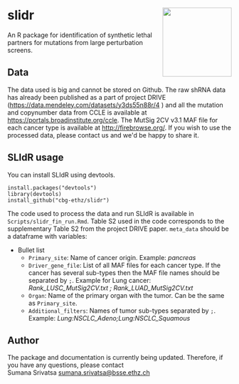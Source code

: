 # slidr <img src="https://github.com/cbg-ethz/slidr/blob/master/slidr.png" align="right" width="155 px"/>

An R package for identification of synthetic lethal partners for mutations from large perturbation screens.


## Data

The data used is big and cannot be stored on Github. The raw shRNA data has already been published as a part of project DRIVE (https://data.mendeley.com/datasets/y3ds55n88r/4 ) and all the mutation and copynumber data from CCLE is available at  https://portals.broadinstitute.org/ccle. The MutSig 2CV v3.1 MAF file for each cancer type is available at  http://firebrowse.org/. If you wish to use the processed data, please contact us and we'd be happy to share it. 


## SLIdR usage

You can install SLIdR using devtools.

```
install.packages("devtools") 
library(devtools) 
install_github("cbg-ethz/slidr")
```

The code used to process the data and run SLIdR is available in `Scripts/slidr_fin_run.Rmd`. Table S2 used in the code corresponds to the supplementary Table S2 from the project DRIVE paper. `meta_data` should be a dataframe with variables:

* Bullet list
  * `Primary_site`: Name of cancer origin. Example: _pancreas_
  * `Driver_gene_file`: List of all MAF files for each cancer type. If the cancer has several sub-types then the MAF file names should be separated by `;`. Example for Lung cancer: _Rank_LUSC_MutSig2CV.txt ; Rank_LUAD_MutSig2CV.txt_ 
  * `Organ`: Name of the primary organ with the tumor. Can be the same as `Primary_site`.
  * `Additional_filters`: Names of tumor sub-types separated by `;`. 
  Example: _Lung:NSCLC_Adeno;Lung:NSCLC_Squamous_
  
## Author

The package and documentation is currently being updated. Therefore, if you have any questions, please contact <br/>
Sumana Srivatsa [sumana.srivatsa@bsse.ethz.ch](sumana.srivatsa@bsse.ethz.ch)
  
